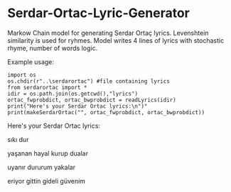 # Serdar-Ortac-Lyric-Generator

Markow Chain model for generating Serdar Ortaç lyrics. Levenshtein similarity is used for ryhmes. Model writes 4 lines of lyrics with stochastic rhyme, number of words logic.

Example usage:

```
import os
os.chdir(r"..\serdarortac") #file containing lyrics
from serdarortac import *
idir = os.path.join(os.getcwd(),"lyrics")
ortac_fwprobdict, ortac_bwprobdict = readLyrics(idir)
print("Here's your Serdar Ortac lyrics:\n")"
print(makeSerdarOrtac("", ortac_fwprobdict, ortac_bwprobdict))
```
Here's your Serdar Ortac lyrics:

 sıkı dur
 
 yaşanan hayal kurup dualar
 
 uyanır dururum yakalar
 
 eriyor gittin gideli güvenim 

